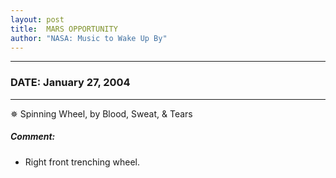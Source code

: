 ```yaml
---
layout: post
title:  MARS OPPORTUNITY
author: "NASA: Music to Wake Up By"
---
```


----
### DATE: January 27, 2004
----
✵ Spinning Wheel, by Blood, Sweat, & Tears

##### Comment:
* Right front trenching wheel.
